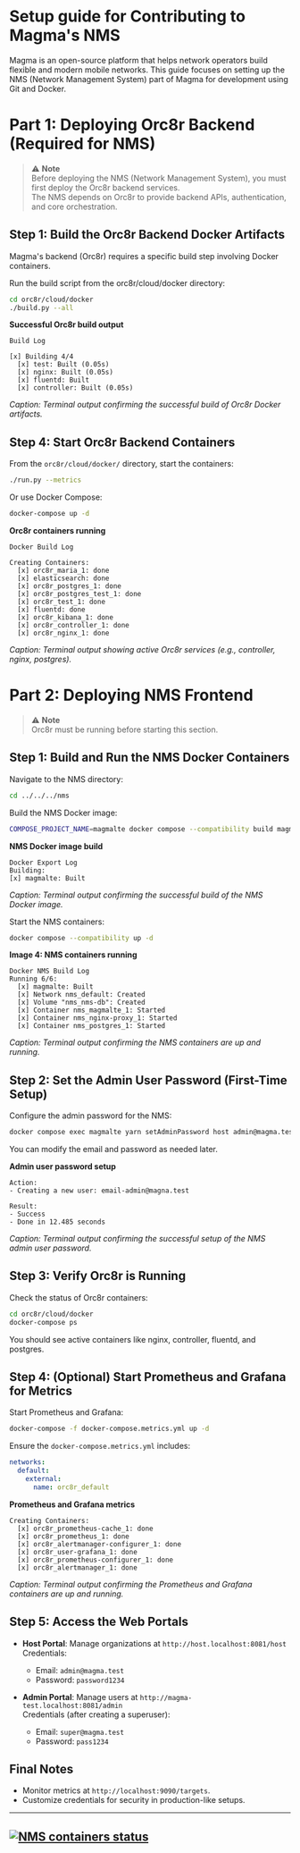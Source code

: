 # Setup guide for Contributing to Magma's NMS

Magma is an open-source platform that helps network operators build flexible and modern mobile networks. This guide focuses on setting up the NMS (Network Management System) part of Magma for development using Git and Docker.

# Part 1: Deploying Orc8r Backend (Required for NMS)
> ⚠️ **Note**  
> Before deploying the NMS (Network Management System), you must first deploy the Orc8r backend services.   
> The NMS depends on Orc8r to provide backend APIs, authentication, and core orchestration.

## Step 1: Build the Orc8r Backend Docker Artifacts

Magma's backend (Orc8r) requires a specific build step involving Docker containers.

Run the build script from the orc8r/cloud/docker directory:

```bash
cd orc8r/cloud/docker
./build.py --all
```

**Successful Orc8r build output**  
```
Build Log

[x] Building 4/4
  [x] test: Built (0.05s)
  [x] nginx: Built (0.05s)
  [x] fluentd: Built
  [x] controller: Built (0.05s)
```
*Caption: Terminal output confirming the successful build of Orc8r Docker artifacts.*

## Step 4: Start Orc8r Backend Containers

From the `orc8r/cloud/docker/` directory, start the containers:

```bash
./run.py --metrics
```

Or use Docker Compose:

```bash
docker-compose up -d
```

**Orc8r containers running**  
```
Docker Build Log

Creating Containers:
  [x] orc8r_maria_1: done
  [x] elasticsearch: done
  [x] orc8r_postgres_1: done
  [x] orc8r_postgres_test_1: done
  [x] orc8r_test_1: done
  [x] fluentd: done
  [x] orc8r_kibana_1: done
  [x] orc8r_controller_1: done
  [x] orc8r_nginx_1: done
```  
*Caption: Terminal output showing active Orc8r services (e.g., controller, nginx, postgres).*

# Part 2: Deploying NMS Frontend
> ⚠️ **Note**  
> Orc8r must be running before starting this section.

## Step 1: Build and Run the NMS Docker Containers

Navigate to the NMS directory:

```bash
cd ../../../nms
```

Build the NMS Docker image:

```bash
COMPOSE_PROJECT_NAME=magmalte docker compose --compatibility build magmalte
```
**NMS Docker image build**  
```
Docker Export Log
Building:
[x] magmalte: Built
```
*Caption: Terminal output confirming the successful build of the NMS Docker image.*

Start the NMS containers:

```bash
docker compose --compatibility up -d
```

**Image 4: NMS containers running**  
```
Docker NMS Build Log
Running 6/6:
  [x] magmalte: Built
  [x] Network nms_default: Created
  [x] Volume "nms_nms-db": Created
  [x] Container nms_magmalte_1: Started
  [x] Container nms_nginx-proxy_1: Started
  [x] Container nms_postgres_1: Started
```
*Caption: Terminal output confirming the NMS containers are up and running.*

## Step 2: Set the Admin User Password (First-Time Setup)

Configure the admin password for the NMS:

```bash
docker compose exec magmalte yarn setAdminPassword host admin@magma.test password1234
```
You can modify the email and password as needed later.

**Admin user password setup**  
```
Action:
- Creating a new user: email-admin@magna.test

Result:
- Success
- Done in 12.485 seconds
``` 
*Caption: Terminal output confirming the successful setup of the NMS admin user password.*

## Step 3: Verify Orc8r is Running

Check the status of Orc8r containers:

```bash
cd orc8r/cloud/docker
docker-compose ps
```
You should see active containers like nginx, controller, fluentd, and postgres.

## Step 4: (Optional) Start Prometheus and Grafana for Metrics

Start Prometheus and Grafana:

```bash
docker-compose -f docker-compose.metrics.yml up -d
```

Ensure the `docker-compose.metrics.yml` includes:

```yaml
networks:
  default:
    external:
      name: orc8r_default
```

**Prometheus and Grafana metrics**  
```
Creating Containers:
  [x] orc8r_prometheus-cache_1: done
  [x] orc8r_prometheus_1: done
  [x] orc8r_alertmanager-configurer_1: done
  [x] orc8r_user-grafana_1: done
  [x] orc8r_prometheus-configurer_1: done
  [x] orc8r_alertmanager_1: done
```  
*Caption: Terminal output confirming the Prometheus and Grafana containers are up and running.*

## Step 5: Access the Web Portals

- **Host Portal**: Manage organizations at `http://host.localhost:8081/host`  
  Credentials:  
  - Email: `admin@magma.test`  
  - Password: `password1234`

- **Admin Portal**: Manage users at `http://magma-test.localhost:8081/admin`  
  Credentials (after creating a superuser):  
  - Email: `super@magma.test`  
  - Password: `pass1234`

## Final Notes

- Monitor metrics at `http://localhost:9090/targets`.
- Customize credentials for security in production-like setups.

---
[![NMS containers status](https://img.youtube.com/vi/sKfn0KHmxdU/0.jpg)](https://youtu.be/sKfn0KHmxdU)
---
